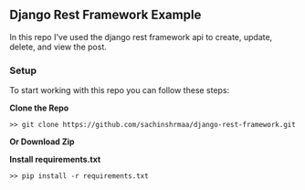 ## Django Rest Framework Example

In this repo I've used the django rest framework api to create, update, delete, and view the post. 


### Setup 
To start working with this repo you can follow these steps:

**Clone the Repo**
```
>> git clone https://github.com/sachinshrmaa/django-rest-framework.git

```

**Or Download Zip**

**Install requirements.txt**
```
>> pip install -r requirements.txt

```
